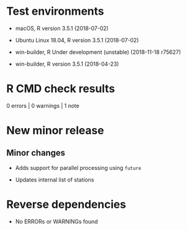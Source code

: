 # Test environments

  -  macOS, R version 3.5.1 (2018-07-02)

  -  Ubuntu Linux 18.04, R version 3.5.1 (2018-07-02)

  -  win-builder, R Under development (unstable) (2018-11-18 r75627)

  -  win-builder, R version 3.5.1 (2018-04-23)


# R CMD check results

0 errors | 0 warnings | 1 note

# New minor release

## Minor changes

- Adds support for parallel processing using `future`

- Updates internal list of stations

# Reverse dependencies

- No ERRORs or WARNINGs found
